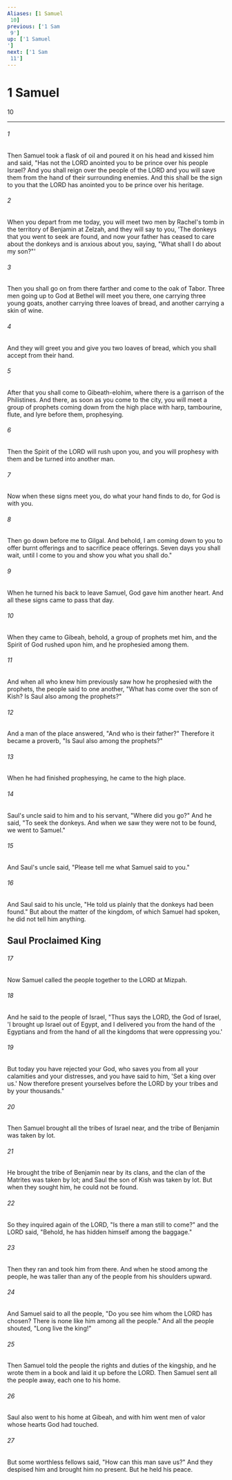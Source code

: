 ```yaml
---
Aliases: [1 Samuel 10]
previous: ['1 Sam 9']
up: ['1 Samuel']
next: ['1 Sam 11']
---
```

# 1 Samuel 10

***
 

###### 1 
Then Samuel took a flask of oil and poured it on his head and kissed him and said, "Has not the LORD anointed you to be prince over his people Israel? And you shall reign over the people of the LORD and you will save them from the hand of their surrounding enemies. And this shall be the sign to you that the LORD has anointed you to be prince over his heritage.  

###### 2 
When you depart from me today, you will meet two men by Rachel's tomb in the territory of Benjamin at Zelzah, and they will say to you, 'The donkeys that you went to seek are found, and now your father has ceased to care about the donkeys and is anxious about you, saying, "What shall I do about my son?"'  

###### 3 
Then you shall go on from there farther and come to the oak of Tabor. Three men going up to God at Bethel will meet you there, one carrying three young goats, another carrying three loaves of bread, and another carrying a skin of wine.  

###### 4 
And they will greet you and give you two loaves of bread, which you shall accept from their hand.  

###### 5 
After that you shall come to Gibeath-elohim, where there is a garrison of the Philistines. And there, as soon as you come to the city, you will meet a group of prophets coming down from the high place with harp, tambourine, flute, and lyre before them, prophesying.  

###### 6 
Then the Spirit of the LORD will rush upon you, and you will prophesy with them and be turned into another man.  

###### 7 
Now when these signs meet you, do what your hand finds to do, for God is with you.  

###### 8 
Then go down before me to Gilgal. And behold, I am coming down to you to offer burnt offerings and to sacrifice peace offerings. Seven days you shall wait, until I come to you and show you what you shall do."  

###### 9 
When he turned his back to leave Samuel, God gave him another heart. And all these signs came to pass that day.  

###### 10 
When they came to Gibeah, behold, a group of prophets met him, and the Spirit of God rushed upon him, and he prophesied among them.  

###### 11 
And when all who knew him previously saw how he prophesied with the prophets, the people said to one another, "What has come over the son of Kish? Is Saul also among the prophets?"  

###### 12 
And a man of the place answered, "And who is their father?" Therefore it became a proverb, "Is Saul also among the prophets?"  

###### 13 
When he had finished prophesying, he came to the high place.  

###### 14 
Saul's uncle said to him and to his servant, "Where did you go?" And he said, "To seek the donkeys. And when we saw they were not to be found, we went to Samuel."  

###### 15 
And Saul's uncle said, "Please tell me what Samuel said to you."  

###### 16 
And Saul said to his uncle, "He told us plainly that the donkeys had been found." But about the matter of the kingdom, of which Samuel had spoken, he did not tell him anything.  ## Saul Proclaimed King  

###### 17 
Now Samuel called the people together to the LORD at Mizpah.  

###### 18 
And he said to the people of Israel, "Thus says the LORD, the God of Israel, 'I brought up Israel out of Egypt, and I delivered you from the hand of the Egyptians and from the hand of all the kingdoms that were oppressing you.'  

###### 19 
But today you have rejected your God, who saves you from all your calamities and your distresses, and you have said to him, 'Set a king over us.' Now therefore present yourselves before the LORD by your tribes and by your thousands."  

###### 20 
Then Samuel brought all the tribes of Israel near, and the tribe of Benjamin was taken by lot.  

###### 21 
He brought the tribe of Benjamin near by its clans, and the clan of the Matrites was taken by lot; and Saul the son of Kish was taken by lot. But when they sought him, he could not be found.  

###### 22 
So they inquired again of the LORD, "Is there a man still to come?" and the LORD said, "Behold, he has hidden himself among the baggage."  

###### 23 
Then they ran and took him from there. And when he stood among the people, he was taller than any of the people from his shoulders upward.  

###### 24 
And Samuel said to all the people, "Do you see him whom the LORD has chosen? There is none like him among all the people." And all the people shouted, "Long live the king!"  

###### 25 
Then Samuel told the people the rights and duties of the kingship, and he wrote them in a book and laid it up before the LORD. Then Samuel sent all the people away, each one to his home.  

###### 26 
Saul also went to his home at Gibeah, and with him went men of valor whose hearts God had touched.  

###### 27 
But some worthless fellows said, "How can this man save us?" And they despised him and brought him no present. But he held his peace.
